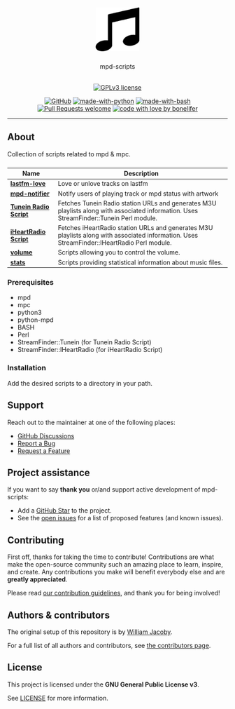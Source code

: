 <h1 align="center">
  <a href="https://github.com/bonelifer/mpd-scripts">
    <!-- Please provide path to your logo here -->
    <img src="./docs/images/logo.png" alt="Logo" width="100" height="100">
  </a>
</h1>

<div align="center">
  mpd-scripts
</div>

<div align="center">
<br />

[![GPLv3 license](https://img.shields.io/badge/License-GPLv3-blue.svg)](http://perso.crans.org/besson/LICENSE.html)

[![GitHub](https://badgen.net/badge/icon/github?icon=github&label)](https://github.com)
[![made-with-python](https://img.shields.io/badge/Made%20with-Python-1f425f.svg)](https://www.python.org/)
[![made-with-bash](https://img.shields.io/badge/Made%20with-Bash-1f425f.svg)](https://www.gnu.org/software/bash/)
[![Pull Requests welcome](https://img.shields.io/badge/PRs-welcome-ff69b4.svg?style=flat-square)](https://github.com/bonelifer/mpd-scripts/issues?q=is%3Aissue+is%3Aopen+label%3A%22help+wanted%22)
[![code with love by bonelifer](https://img.shields.io/badge/%3C%2F%3E%20with%20%E2%99%A5%20by-bonelifer-ff1414.svg?style=flat-square)](https://github.com/bonelifer)

</div>

---

## About
Collection of scripts related to mpd & mpc.
###
| Name              | Description              |
| --- | --- |
| **[lastfm-love](./lastfm-love/)** | Love or unlove tracks on lastfm |
| **[mpd-notifier](./mpd-notifier/)** | Notify users of playing track or mpd status with artwork |
| **[Tunein Radio Script](./tunein-radio/)** | Fetches Tunein Radio station URLs and generates M3U playlists along with associated information. Uses StreamFinder::Tunein Perl module. |
| **[iHeartRadio Script](./iheart-radio/)** | Fetches iHeartRadio station URLs and generates M3U playlists along with associated information. Uses StreamFinder::IHeartRadio Perl module. |
| **[volume](./volume/)** | Scripts allowing you to control the volume. |
| **[stats](./stats/)** | Scripts providing statistical information about music files. |

### Prerequisites
- mpd
- mpc
- python3
- python-mpd
- BASH
- Perl
- StreamFinder::Tunein (for Tunein Radio Script)
- StreamFinder::IHeartRadio (for iHeartRadio Script)


### Installation
Add the desired scripts to a directory in your path.

## Support
Reach out to the maintainer at one of the following places:

- [GitHub Discussions](https://github.com/bonelifer/mpd-scripts/discussions)
- <a href="https://github.com/bonelifer/mpd-scripts/issues/new?assignees=&labels=bug&template=01_BUG_REPORT.md&title=bug%3A+">Report a Bug</a>
- <a href="https://github.com/bonelifer/mpd-scripts/issues/new?assignees=&labels=enhancement&template=02_FEATURE_REQUEST.md&title=feature%3A+">Request a Feature</a>

## Project assistance
If you want to say **thank you** or/and support active development of mpd-scripts:

- Add a [GitHub Star](https://github.com/bonelifer/mpd-scripts) to the project.
- See the [open issues](https://github.com/bonelifer/mpd-scripts/issues) for a list of proposed features (and known issues).

## Contributing
First off, thanks for taking the time to contribute! Contributions are what make the open-source community such an amazing place to learn, inspire, and create. Any contributions you make will benefit everybody else and are **greatly appreciated**.

Please read [our contribution guidelines](docs/CONTRIBUTING.md), and thank you for being involved!

## Authors & contributors

The original setup of this repository is by [William Jacoby](https://github.com/bonelifer).

For a full list of all authors and contributors, see [the contributors page](https://github.com/bonelifer/mpd-scripts/contributors).

## License

This project is licensed under the **GNU General Public License v3**.

See [LICENSE](LICENSE) for more information.

